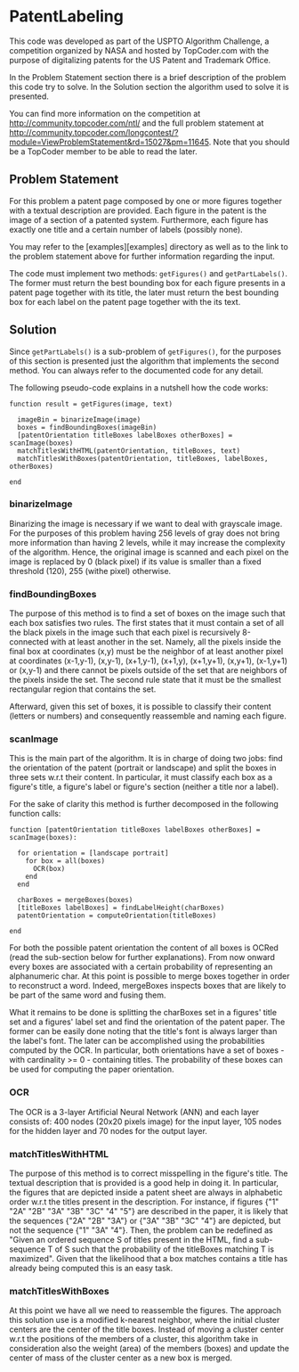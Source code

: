 PatentLabeling
==============

This code was developed as part of the USPTO Algorithm Challenge, a competition organized by NASA and hosted by TopCoder.com with the purpose of digitalizing patents for the US Patent and Trademark Office.

In the Problem Statement section there is a brief description of the problem this code try to solve. In the Solution section the algorithm used to solve it is presented.

You can find more information on the competition at http://community.topcoder.com/ntl/ and the full problem statement at http://community.topcoder.com/longcontest/?module=ViewProblemStatement&rd=15027&pm=11645. Note that you should be a TopCoder member to be able to read the later.


Problem Statement
-----------------

For this problem a patent page composed by one or more figures together with a textual description are provided. Each figure in the patent is the image of a section of a patented system. Furthermore, each figure has exactly one title and a certain number of labels (possibly none).

You may refer to the [examples][examples] directory as well as to the link to the problem statement above for further information regarding the input.

The code must implement two methods: `getFigures()` and `getPartLabels()`. The former must return the best bounding box for each figure presents in a patent page together with its title, the later must return the best bounding box for each label on the patent page together with the its text.
  

Solution
--------

Since `getPartLabels()` is a sub-problem of `getFigures()`, for the purposes of this section is presented just the algorithm that implements the second method. You can always refer to the documented code for any detail.

The following pseudo-code explains in a nutshell how the code works:

	function result = getFigures(image, text)
	
	  imageBin = binarizeImage(image)
	  boxes = findBoundingBoxes(imageBin)
	  [patentOrientation titleBoxes labelBoxes otherBoxes] = scanImage(boxes)
	  matchTitlesWithHTML(patentOrientation, titleBoxes, text)
	  matchTitlesWithBoxes(patentOrientation, titleBoxes, labelBoxes, otherBoxes)

	end


### binarizeImage

Binarizing the image is necessary if we want to deal with grayscale image. For the purposes of this problem having 256 levels of gray does not bring more information than having 2 levels, while it may increase the complexity of the algorithm. Hence, the original image is scanned and each pixel on the image is replaced by 0 (black pixel) if its value is smaller than a fixed threshold (120), 255 (withe pixel) otherwise.


### findBoundingBoxes

The purpose of this method is to find a set of boxes on the image such that each box satisfies two rules. The first states that it must contain a set of all the black pixels in the image such that each pixel is recursively 8-connected with at least another in the set. Namely, all the pixels inside the final box at coordinates (x,y) must be the neighbor of at least another pixel at coordinates (x-1,y-1), (x,y-1), (x+1,y-1), (x+1,y), (x+1,y+1), (x,y+1), (x-1,y+1) or (x,y-1) and there cannot be pixels outside of the set that are neighbors of the pixels inside the set. The second rule state that it must be the smallest rectangular region that contains the set.

Afterward, given this set of boxes, it is possible to classify their content (letters or numbers) and consequently reassemble and naming each figure.


### scanImage

This is the main part of the algorithm. It is in charge of doing two jobs: find the orientation of the patent (portrait or landscape) and split the boxes in three sets w.r.t their content. In particular, it must classify each box as a figure's title, a figure's label or figure's section (neither a title nor a label).

For the sake of clarity this method is further decomposed in the following function calls:

	function [patentOrientation titleBoxes labelBoxes otherBoxes] = scanImage(boxes):

	  for orientation = [landscape portrait]
	    for box = all(boxes)
	      OCR(box)
	    end
	  end

	  charBoxes = mergeBoxes(boxes)
	  [titleBoxes labelBoxes] = findLabelHeight(charBoxes)
	  patentOrientation = computeOrientation(titleBoxes)

	end 

For both the possible patent orientation the content of all boxes is OCRed (read the sub-section below for further explanations). From now onward every boxes are associated with a certain probability of representing an alphanumeric char.
At this point is possible to merge boxes together in order to reconstruct a word. Indeed, mergeBoxes inspects boxes that are likely to be part of the same word and fusing them.

What it remains to be done is splitting the charBoxes set in a figures' title set and a figures' label set and find the orientation of the patent paper.
The former can be easily done noting that the title's font is always larger than the label's font. The later can be accomplished using the probabilities computed by the OCR. In particular, both orientations have a set of boxes - with cardinality >= 0 - containing titles. The probability of these boxes can be used for computing the paper orientation.


### OCR

The OCR is a 3-layer Artificial Neural Network (ANN) and each layer consists of: 400 nodes (20x20 pixels image) for the input layer, 105 nodes for the hidden layer and 70 nodes for the output layer.


### matchTitlesWithHTML

The purpose of this method is to correct misspelling in the figure's title. The textual description that is provided is a good help in doing it. 
In particular, the figures that are depicted inside a patent sheet are always in alphabetic order w.r.t the titles present in the description. For instance, if figures {"1" "2A" "2B" "3A" "3B" "3C" "4" "5"} are described in the paper, it is likely that the sequences {"2A" "2B" "3A"} or {"3A" "3B" "3C" "4"} are depicted, but not the sequence {"1" "3A" "4"}.
Then, the problem can be redefined as "Given an ordered sequence S of titles present in the HTML, find a sub-sequence T of S such that the probability of the titleBoxes matching T is maximized". Given that the likelihood that a box matches contains a title has already being computed this is an easy task.


### matchTitlesWithBoxes

At this point we have all we need to reassemble the figures. The approach this solution use is a modified k-nearest neighbor, where the initial cluster centers are the center of the title boxes. Instead of moving a cluster center w.r.t the positions of the members of a cluster, this algorithm take in consideration also the weight (area) of the members (boxes) and update the center of mass of the cluster center as a new box is merged.


